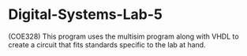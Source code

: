 # Digital-Systems-Lab-5
(COE328)
This program uses the multisim program along with VHDL to create a circuit that fits standards specific to the lab at hand.

